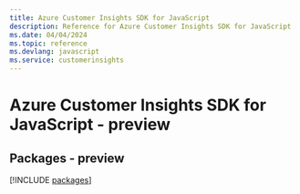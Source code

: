 ```yaml
---
title: Azure Customer Insights SDK for JavaScript
description: Reference for Azure Customer Insights SDK for JavaScript
ms.date: 04/04/2024
ms.topic: reference
ms.devlang: javascript
ms.service: customerinsights
---
```

# Azure Customer Insights SDK for JavaScript - preview
## Packages - preview
[!INCLUDE [packages](customer-insights-index.md)]